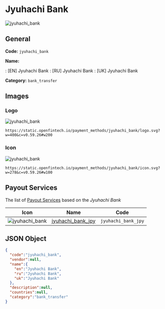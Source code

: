 
# Jyuhachi Bank 
![jyuhachi_bank](https://static.openfintech.io/payment_methods/jyuhachi_bank/logo.svg?w=400&c=v0.59.26#w200)  

## General 
**Code:** `jyuhachi_bank` 
 
**Name:** 
 
:	[EN] Jyuhachi Bank 
:	[RU] Jyuhachi Bank 
:	[UK] Jyuhachi Bank 
 
**Category:** `bank_transfer` 
 

## Images 

### Logo 
![jyuhachi_bank](https://static.openfintech.io/payment_methods/jyuhachi_bank/logo.svg?w=400&c=v0.59.26#w200)  

```
https://static.openfintech.io/payment_methods/jyuhachi_bank/logo.svg?w=400&c=v0.59.26#w200
```  

### Icon 
![jyuhachi_bank](https://static.openfintech.io/payment_methods/jyuhachi_bank/icon.svg?w=278&c=v0.59.26#w100)  

```
https://static.openfintech.io/payment_methods/jyuhachi_bank/icon.svg?w=278&c=v0.59.26#w100
```  

## Payout Services 
 
The list of [Payout Services](/payout-services/) based on the _Jyuhachi Bank_ 

|Icon|Name|Code| 
|:---:|:---:|:---:| 
|![jyuhachi_bank](https://static.openfintech.io/payout_methods/jyuhachi_bank/icon.svg?w=278&c=v0.59.26#w40) |[jyuhachi_bank_jpy](/payout-services/jyuhachi_bank_jpy/)|`jyuhachi_bank_jpy`| 
 

## JSON Object 

```json
{
  "code":"jyuhachi_bank",
  "vendor":null,
  "name":{
    "en":"Jyuhachi Bank",
    "ru":"Jyuhachi Bank",
    "uk":"Jyuhachi Bank"
  },
  "description":null,
  "countries":null,
  "category":"bank_transfer"
}
```  
